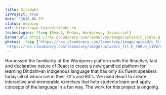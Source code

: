 ```yaml
---
title: Ditidaht
isProject: true
date: '2018-08-23'
status: ongoing
url: http://www.learnditidaht.ca
technologies: !!seq [React, Redux, Wordpress, Javascript]
bannerurl: https://res.cloudinary.com/leemulvey/image/upload/c_scale,q_85,w_600/v1541645467/Portfolio/diti-banner.png
photos: !!seq ['https://res.cloudinary.com/leemulvey/image/upload/c_fit,h_500,w_1100/v1541999676/Portfolio/diti-1.png', 
'https://res.cloudinary.com/leemulvey/image/upload/c_fit,h_500,w_1100/v1541999688/Portfolio/diti-2.png']
---
```


Harnessed the familiarity of the Wordpress platform with the Reactive, fast and declarative nature of React to create a new gamified platform for learning Ditidaht–an Indigenous language that has only six fluent speakers today-all of whom are in their 70's and 80's. We used React to create interactive and memorable exercises that help students learn and apply concepts of the language in a fun way. The work for this project is ongoing.
